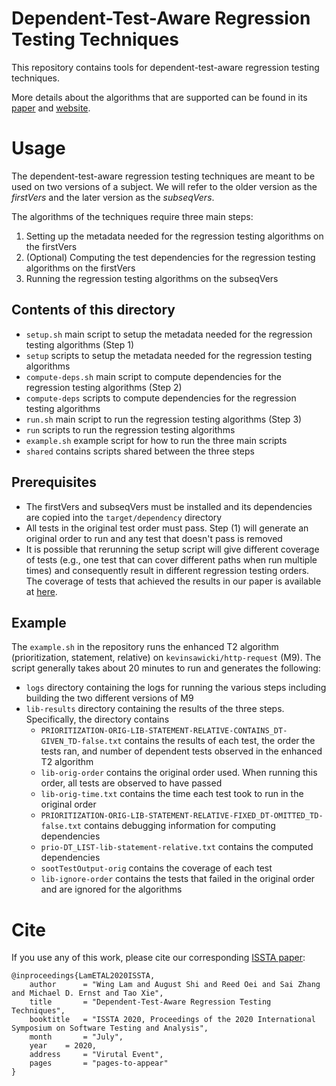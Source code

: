 # Dependent-Test-Aware Regression Testing Techniques
This repository contains tools for dependent-test-aware regression testing techniques.

More details about the algorithms that are supported can be found in its [paper](http://mir.cs.illinois.edu/winglam/publications/2020/LamETAL20ISSTA.pdf) and [website](https://sites.google.com/view/test-dependence-impact).

# Usage
The dependent-test-aware regression testing techniques are meant to be used on two versions of a subject. We will refer to the older version as the *firstVers* and the later version as the *subseqVers*.

The algorithms of the techniques require three main steps:
1. Setting up the metadata needed for the regression testing algorithms on the firstVers
2. (Optional) Computing the test dependencies for the regression testing algorithms on the firstVers
3. Running the regression testing algorithms on the subseqVers

## Contents of this directory
- ```setup.sh``` main script to setup the metadata needed for the regression testing algorithms (Step 1)
- ```setup``` scripts to setup the metadata needed for the regression testing algorithms
- ```compute-deps.sh``` main script to compute dependencies for the regression testing algorithms (Step 2)
- ```compute-deps``` scripts to compute dependencies for the regression testing algorithms
- ```run.sh``` main script to run the regression testing algorithms (Step 3)
- ```run``` scripts to run the regression testing algorithms
- ```example.sh``` example script for how to run the three main scripts
- ```shared``` contains scripts shared between the three steps

## Prerequisites
- The firstVers and subseqVers must be installed and its dependencies are copied into the ```target/dependency``` directory
- All tests in the original test order must pass. Step (1) will generate an original order to run and any test that doesn't pass is removed
- It is possible that rerunning the setup script will give different coverage of tests (e.g., one test that can cover different paths when run multiple times) and consequently result in different regression testing orders. The coverage of tests that achieved the results in our paper is available at [here]().

## Example
The ```example.sh``` in the repository runs the enhanced T2 algorithm (prioritization, statement, relative) on ```kevinsawicki/http-request``` (M9). The script generally takes about 20 minutes to run and generates the following:
- ```logs``` directory containing the logs for running the various steps including building the two different versions of M9
- ```lib-results``` directory containing the results of the three steps. Specifically, the directory contains
  - ```PRIORITIZATION-ORIG-LIB-STATEMENT-RELATIVE-CONTAINS_DT-GIVEN_TD-false.txt``` contains the results of each test, the order the tests ran, and number of dependent tests observed in the enhanced T2 algorithm
  - ```lib-orig-order``` contains the original order used. When running this order, all tests are observed to have passed
  - ```lib-orig-time.txt``` contains the time each test took to run in the original order
  - ```PRIORITIZATION-ORIG-LIB-STATEMENT-RELATIVE-FIXED_DT-OMITTED_TD-false.txt``` contains debugging information for computing dependencies
  - ```prio-DT_LIST-lib-statement-relative.txt``` contains the computed dependencies
  - ```sootTestOutput-orig``` contains the coverage of each test
  - ```lib-ignore-order``` contains the tests that failed in the original order and are ignored for the algorithms

# Cite
If you use any of this work, please cite our corresponding [ISSTA paper](http://mir.cs.illinois.edu/winglam/publications/2020/LamETAL20ISSTA.pdf):
```
@inproceedings{LamETAL2020ISSTA,
    author      = "Wing Lam and August Shi and Reed Oei and Sai Zhang and Michael D. Ernst and Tao Xie",
    title       = "Dependent-Test-Aware Regression Testing Techniques",
    booktitle   = "ISSTA 2020, Proceedings of the 2020 International Symposium on Software Testing and Analysis",
    month       = "July",
    year 	= 2020,
    address 	= "Virutal Event",
    pages       = "pages-to-appear"
}
```